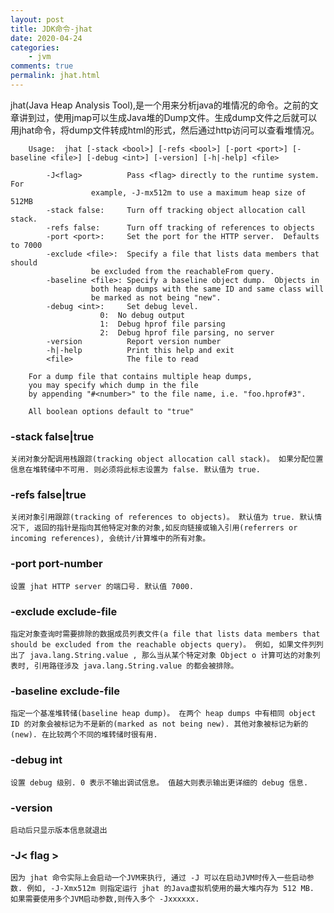 ```yaml
---
layout: post
title: JDK命令-jhat
date: 2020-04-24
categories:
    - jvm
comments: true
permalink: jhat.html
---
```


jhat(Java Heap Analysis Tool),是一个用来分析java的堆情况的命令。之前的文章讲到过，使用jmap可以生成Java堆的Dump文件。生成dump文件之后就可以用jhat命令，将dump文件转成html的形式，然后通过http访问可以查看堆情况。

```
	Usage:  jhat [-stack <bool>] [-refs <bool>] [-port <port>] [-baseline <file>] [-debug <int>] [-version] [-h|-help] <file>
	
		-J<flag>          Pass <flag> directly to the runtime system. For
				  example, -J-mx512m to use a maximum heap size of 512MB
		-stack false:     Turn off tracking object allocation call stack.
		-refs false:      Turn off tracking of references to objects
		-port <port>:     Set the port for the HTTP server.  Defaults to 7000
		-exclude <file>:  Specify a file that lists data members that should
				  be excluded from the reachableFrom query.
		-baseline <file>: Specify a baseline object dump.  Objects in
				  both heap dumps with the same ID and same class will
				  be marked as not being "new".
		-debug <int>:     Set debug level.
				    0:  No debug output
				    1:  Debug hprof file parsing
				    2:  Debug hprof file parsing, no server
		-version          Report version number
		-h|-help          Print this help and exit
		<file>            The file to read
	
	For a dump file that contains multiple heap dumps,
	you may specify which dump in the file
	by appending "#<number>" to the file name, i.e. "foo.hprof#3".
	
	All boolean options default to "true"
```

### -stack false|true

    关闭对象分配调用栈跟踪(tracking object allocation call stack)。 如果分配位置信息在堆转储中不可用. 则必须将此标志设置为 false. 默认值为 true.

### -refs false|true

    关闭对象引用跟踪(tracking of references to objects)。 默认值为 true. 默认情况下, 返回的指针是指向其他特定对象的对象,如反向链接或输入引用(referrers or incoming references), 会统计/计算堆中的所有对象。

### -port port-number

    设置 jhat HTTP server 的端口号. 默认值 7000.

### -exclude exclude-file

    指定对象查询时需要排除的数据成员列表文件(a file that lists data members that should be excluded from the reachable objects query)。 例如, 如果文件列列出了 java.lang.String.value , 那么当从某个特定对象 Object o 计算可达的对象列表时, 引用路径涉及 java.lang.String.value 的都会被排除。

### -baseline exclude-file

    指定一个基准堆转储(baseline heap dump)。 在两个 heap dumps 中有相同 object ID 的对象会被标记为不是新的(marked as not being new). 其他对象被标记为新的(new). 在比较两个不同的堆转储时很有用.

### -debug int

    设置 debug 级别. 0 表示不输出调试信息。 值越大则表示输出更详细的 debug 信息.

### -version

    启动后只显示版本信息就退出

### -J< flag >

    因为 jhat 命令实际上会启动一个JVM来执行, 通过 -J 可以在启动JVM时传入一些启动参数. 例如, -J-Xmx512m 则指定运行 jhat 的Java虚拟机使用的最大堆内存为 512 MB. 如果需要使用多个JVM启动参数,则传入多个 -Jxxxxxx.